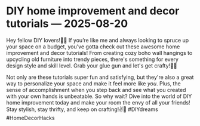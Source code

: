 # DIY home improvement and decor tutorials — 2025-08-20

Hey fellow DIY lovers!🔨✨ If you’re like me and always looking to spruce up your space on a budget, you've gotta check out these awesome home improvement and decor tutorials! From creating cozy boho wall hangings to upcycling old furniture into trendy pieces, there's something for every design style and skill level. Grab your glue gun and let's get crafty!💁‍♀️

Not only are these tutorials super fun and satisfying, but they're also a great way to personalize your space and make it feel more like *you*. Plus, the sense of accomplishment when you step back and see what you created with your own hands is unbeatable. So why wait? Dive into the world of DIY home improvement today and make your room the envy of all your friends! Stay stylish, stay thrifty, and keep on crafting!✌️💖 #DIYdreams #HomeDecorHacks